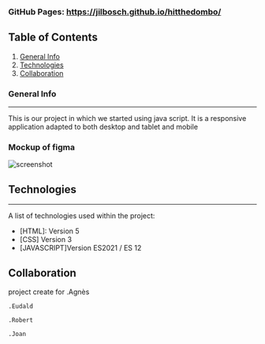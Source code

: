 ### GitHub Pages: https://jilbosch.github.io/hitthedombo/

## Table of Contents
1. [General Info](#general-info)
2. [Technologies](#technologies)
3. [Collaboration](#collaboration)

### General Info
***
This is our project in which we started using java script. It is a responsive application adapted to both desktop and tablet and mobile
### Mockup of figma
![screenshot](https://files.fm/u/g5c2bfz43)
## Technologies
***
A list of technologies used within the project:
* [HTML]: Version 5 
* [CSS] Version 3
* [JAVASCRIPT]Version ES2021 / ES 12

## Collaboration
project create for
    .Agnès

    .Eudald

    .Robert

    .Joan
